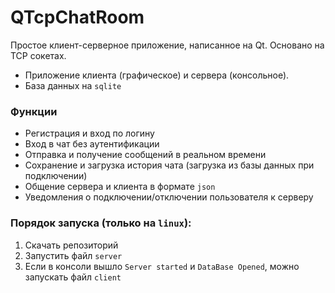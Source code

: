 # QTcpChatRoom
Простое клиент-серверное приложение, написанное на Qt. Основано на 
TCP сокетах.
- Приложение клиента (графическое) и сервера (консольное).
- База данных на `sqlite`

### Функции 
- Регистрация и вход по логину
- Вход в чат без аутентификации
- Отправка и получение сообщений в реальном времени
- Сохранение и загрузка история чата (загрузка из базы данных при подключении)
- Общение сервера и клиента в формате `json`
- Уведомления о подключении/отключении пользователя к серверу

### Порядок запуска (только на `linux`):
1. Скачать репозиторий
2. Запустить файл `server`
3. Если в консоли вышло `Server started` и `DataBase Opened`, можно запускать файл `client`
